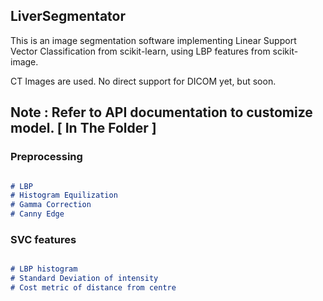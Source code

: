 ## LiverSegmentator
This is an image segmentation software implementing Linear Support Vector Classification from scikit-learn, using
LBP features from scikit-image.

CT Images are used. No direct support for DICOM yet, but soon.
## Note : Refer to API documentation to customize model. [ In The Folder ]

### Preprocessing
```markdown

# LBP
# Histogram Equilization
# Gamma Correction
# Canny Edge

```

### SVC features

```markdown

# LBP histogram
# Standard Deviation of intensity
# Cost metric of distance from centre
```
